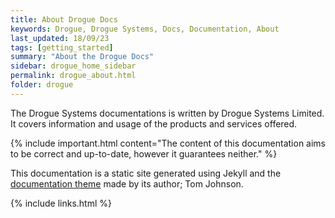 ```yaml
---
title: About Drogue Docs
keywords: Drogue, Drogue Systems, Docs, Documentation, About
last_updated: 18/09/23
tags: [getting_started]
summary: "About the Drogue Docs"
sidebar: drogue_home_sidebar
permalink: drogue_about.html
folder: drogue
---
```



The Drogue Systems documentations is written by Drogue Systems Limited. It covers information and usage of the products and services offered.


{% include important.html content="The content of this documentation aims to be correct and up-to-date, however it guarantees neither." %}



This documentation is a static site generated using Jekyll and the [documentation theme](https://idratherbewriting.com/documentation-theme-jekyll/index.html) made by its author; Tom Johnson.


{% include links.html %}
